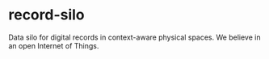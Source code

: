# record-silo
Data silo for digital records in context-aware physical spaces. We believe in an open Internet of Things.
